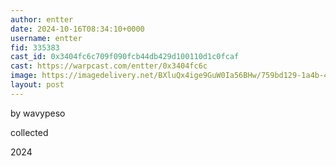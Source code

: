 ```yaml
---
author: entter
date: 2024-10-16T08:34:10+0000
username: entter
fid: 335383
cast_id: 0x3404fc6c709f090fcb44db429d100110d1c0fcaf
cast: https://warpcast.com/entter/0x3404fc6c
image: https://imagedelivery.net/BXluQx4ige9GuW0Ia56BHw/759bd129-1a4b-42b1-c976-ae5c1f4b5c00/original
layout: post
---
```

by wavypeso  
  
collected  
  
2024  

<img src='https://imagedelivery.net/BXluQx4ige9GuW0Ia56BHw/759bd129-1a4b-42b1-c976-ae5c1f4b5c00/original' alt='' referrerpolicy='no-referrer'/>